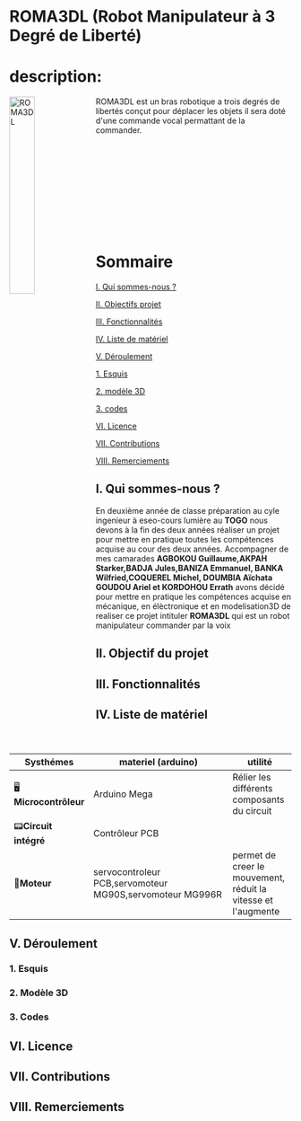 # ROMA3DL (Robot Manipulateur à 3 Degré de Liberté)

# description:
<img align="left" src= "https://github.com/user-attachments/assets/154af356-2c76-46a7-96c6-b7c4813c096e" alt="ROMA3DL" width="30%" />





ROMA3DL est un bras robotique a trois degrés de libertés conçut pour déplacer les objets il sera doté d'une commande vocal permattant de la commander.
<br><br><br><br><br><br><br><br><br><br><br>

# Sommaire

[I. Qui sommes-nous ?](#i-Qui-sommes-nous-)

[II. Objectifs projet ](#ii-Objectif-du-projet)

[III. Fonctionnalités](#iii-Fonctionnalités)

[IV. Liste de matériel](#iv-Liste-de-matériel)

[V. Déroulement ](#v-Déroulement)

  [1. Esquis](#1-Esquis)
  
  [2. modèle 3D](#2-Modèle-3D)
  
  [3. codes](#3-Codes)

[VI. Licence](#vi-Licence)

[VII. Contributions](#vii-Contributions)

[VIII. Remerciements](#viii-Remerciements)


## I. Qui sommes-nous ?

En deuxième année de classe préparation au cyle ingenieur à eseo-cours lumière au **TOGO** nous devons à la fin des deux années réaliser un projet pour mettre en pratique toutes les compétences acquise au cour des deux années. Accompagner de mes camarades **AGBOKOU Guillaume,AKPAH Starker,BADJA Jules,BANIZA Emmanuel, BANKA Wilfried,COQUEREL Michel, DOUMBIA Aïchata GOUDOU Ariel et KORDOHOU Errath** avons décidé pour mettre en pratique les compétences acquise en mécanique, en élèctronique et en modelisation3D de realiser ce projet intituler **ROMA3DL** qui est un robot manipulateur commander par la voix

## II. Objectif du projet

## III. Fonctionnalités
## IV. Liste de matériel 
| **Systhémes**             | **materiel (arduino)**                            | **utilité**                                        |
|-------------------------|---------------------------------------------------|-----------------------------------------------|
|🖥️**Microcontrôleur**    | Arduino Mega                                      |Rélier les différents composants du circuit |
|📟**Circuit intégré**   |Contrôleur PCB                                      |  |
|🦼**Moteur**  |   servocontroleur PCB,servomoteur MG90S,servomoteur MG996R |permet de creer le mouvement, réduit la vitesse et l'augmente |
              
              
## V.  Déroulement 
  ### 1. Esquis
  ### 2. Modèle 3D
  ### 3. Codes
## VI. Licence
## VII. Contributions
## VIII. Remerciements
